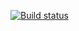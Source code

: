 [![Build status](https://ci.appveyor.com/api/projects/status/3pr5narcf5n1xe1j?svg=true)](https://ci.appveyor.com/project/aleks903/ajs7-hw-5-2)